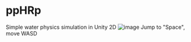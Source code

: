 # ppHRp
Simple water physics simulation in Unity 2D
![image](https://user-images.githubusercontent.com/90276751/192038827-953f5b98-a436-4faf-8ea5-cd7142642440.png)
Jump to "Space", move WASD
